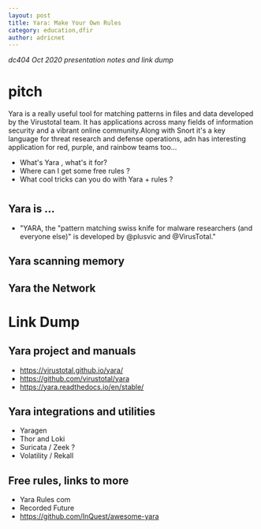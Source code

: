 ```yaml
---
layout: post
title: Yara: Make Your Own Rules
category: education,dfir
author: adricnet
---
```


_dc404 Oct 2020 presentation notes and link dump_

# pitch
Yara is a really useful tool for matching patterns in files and data
developed by the Virustotal team. It has applications across many
fields of information security and a vibrant online community.Along
with Snort it's a key language for threat research and defense
operations, adn has interesting application for red, purple, and
rainbow teams too...

* What's Yara , what's it for?
* Where can I get some free rules ?
* What cool tricks can you do with Yara + rules ?

# 

## Yara is ...

* "YARA, the "pattern matching swiss knife for malware researchers (and everyone else)" is developed by @plusvic and @VirusTotal."

## Yara scanning memory

## Yara the Network

# Link Dump

## Yara project and manuals
* https://virustotal.github.io/yara/
* https://github.com/virustotal/yara
* https://yara.readthedocs.io/en/stable/

## Yara integrations and utilities
* Yaragen
* Thor and Loki
* Suricata / Zeek ?
* Volatility / Rekall

## Free rules, links to more
* Yara Rules com
* Recorded Future
* https://github.com/InQuest/awesome-yara

